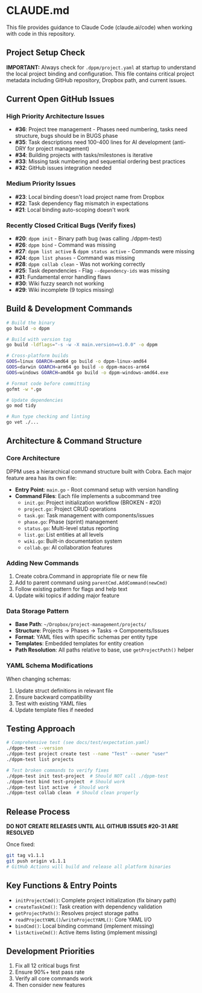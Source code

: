 # CLAUDE.md

This file provides guidance to Claude Code (claude.ai/code) when working with code in this repository.

## Project Setup Check

**IMPORTANT:** Always check for `.dppm/project.yaml` at startup to understand the local project binding and configuration. This file contains critical project metadata including GitHub repository, Dropbox path, and current issues.

## Current Open GitHub Issues

### High Priority Architecture Issues
- **#36**: Project tree management - Phases need numbering, tasks need structure, bugs should be in BUGS phase
- **#35**: Task descriptions need 100-400 lines for AI development (anti-DRY for project management)
- **#34**: Building projects with tasks/milestones is iterative
- **#33**: Missing task numbering and sequential ordering best practices
- **#32**: GitHub issues integration needed

### Medium Priority Issues
- **#23**: Local binding doesn't load project name from Dropbox
- **#22**: Task dependency flag mismatch in expectations
- **#21**: Local binding auto-scoping doesn't work

### Recently Closed Critical Bugs (Verify fixes)
- **#20**: `dppm init` - Binary path bug (was calling ./dppm-test)
- **#26**: `dppm bind` - Command was missing
- **#27**: `dppm list active` & `dppm status active` - Commands were missing
- **#24**: `dppm list phases` - Command was missing
- **#28**: `dppm collab clean` - Was not working correctly
- **#25**: Task dependencies - Flag `--dependency-ids` was missing
- **#31**: Fundamental error handling flaws
- **#30**: Wiki fuzzy search not working
- **#29**: Wiki incomplete (9 topics missing)

## Build & Development Commands

```bash
# Build the binary
go build -o dppm

# Build with version tag
go build -ldflags="-s -w -X main.version=v1.0.0" -o dppm

# Cross-platform builds
GOOS=linux GOARCH=amd64 go build -o dppm-linux-amd64
GOOS=darwin GOARCH=arm64 go build -o dppm-macos-arm64
GOOS=windows GOARCH=amd64 go build -o dppm-windows-amd64.exe

# Format code before committing
gofmt -w *.go

# Update dependencies
go mod tidy

# Run type checking and linting
go vet ./...
```

## Architecture & Command Structure

### Core Architecture
DPPM uses a hierarchical command structure built with Cobra. Each major feature area has its own file:

- **Entry Point**: `main.go` - Root command setup with version handling
- **Command Files**: Each file implements a subcommand tree
  - `init.go`: Project initialization workflow (BROKEN - #20)
  - `project.go`: Project CRUD operations
  - `task.go`: Task management with components/issues
  - `phase.go`: Phase (sprint) management
  - `status.go`: Multi-level status reporting
  - `list.go`: List entities at all levels
  - `wiki.go`: Built-in documentation system
  - `collab.go`: AI collaboration features

### Adding New Commands
1. Create cobra.Command in appropriate file or new file
2. Add to parent command using `parentCmd.AddCommand(newCmd)`
3. Follow existing pattern for flags and help text
4. Update wiki topics if adding major feature

### Data Storage Pattern
- **Base Path**: `~/Dropbox/project-management/projects/`
- **Structure**: Projects → Phases → Tasks → Components/Issues
- **Format**: YAML files with specific schemas per entity type
- **Templates**: Embedded templates for entity creation
- **Path Resolution**: All paths relative to base, use `getProjectPath()` helper

### YAML Schema Modifications
When changing schemas:
1. Update struct definitions in relevant file
2. Ensure backward compatibility
3. Test with existing YAML files
4. Update template files if needed

## Testing Approach

```bash
# Comprehensive test (see docs/test/expectation.yaml)
./dppm-test --version
./dppm-test project create test --name "Test" --owner "user"
./dppm-test list projects

# Test broken commands to verify fixes
./dppm-test init test-project  # Should NOT call ./dppm-test
./dppm-test bind test-project  # Should work
./dppm-test list active  # Should work
./dppm-test collab clean  # Should clean properly
```

## Release Process

**DO NOT CREATE RELEASES UNTIL ALL GITHUB ISSUES #20-31 ARE RESOLVED**

Once fixed:
```bash
git tag v1.1.1
git push origin v1.1.1
# GitHub Actions will build and release all platform binaries
```

## Key Functions & Entry Points

- `initProjectCmd()`: Complete project initialization (fix binary path)
- `createTaskCmd()`: Task creation with dependency validation
- `getProjectPath()`: Resolves project storage paths
- `readProjectYAML()`/`writeProjectYAML()`: Core YAML I/O
- `bindCmd()`: Local binding command (implement missing)
- `listActiveCmd()`: Active items listing (implement missing)

## Development Priorities

1. Fix all 12 critical bugs first
2. Ensure 90%+ test pass rate
3. Verify all core commands work
4. Then consider new features